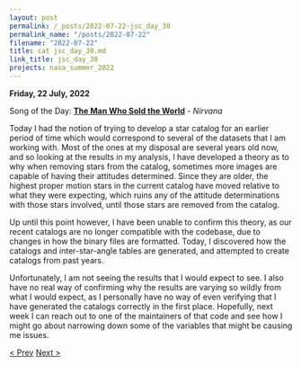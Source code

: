 ```yaml
---
layout: post
permalink: /_posts/2022-07-22-jsc_day_30
permalink_name: "/posts/2022-07-22"
filename: "2022-07-22"
title: cat jsc_day_30.md
link_title: jsc_day_30
projects: nasa_summer_2022
---
```

**Friday, 22 July, 2022**

Song of the Day: [**The Man Who Sold the World**](https://youtu.be/fregObNcHC8) - *Nirvana*

Today I had the notion of trying to develop a star catalog for an earlier period of time which would correspond to several of the datasets that I am working with. Most of the ones at my disposal are several years old now, and so looking at the results in my analysis, I have developed a theory as to why when removing stars from the catalog, sometimes more images are capable of having their attitudes determined. Since they are older, the highest proper motion stars in the current catalog have moved relative to what they were expecting, which ruins any of the attitude determinations with those stars involved, until those stars are removed from the catalog.

Up until this point however, I have been unable to confirm this theory, as our recent catalogs are no longer compatible with the codebase, due to changes in how the binary files are formatted. Today, I discovered how the catalogs and inter-star-angle tables are generated, and attempted to create catalogs from past years.

Unfortunately, I am not seeing the results that I would expect to see. I also have no real way of confirming why the results are varying so wildly from what I would expect, as I personally have no way of even verifying that I have generated the catalogs  correctly in the first place. Hopefully, next week I can reach out to one of the maintainers of that code and see how I might go about narrowing down some of the variables that might be causing me issues.

[< Prev](/_posts/2022-07-21-jsc_day_29)    [Next >](/all_caught_up)
